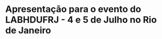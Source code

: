 
<!-- README.md is generated from README.Rmd. Please edit that file -->

# Apresentação para o evento do LABHDUFRJ - 4 e 5 de Julho no Rio de Janeiro

